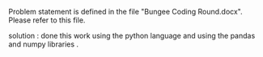 Problem statement is defined in the file "Bungee Coding Round.docx". Please refer to this file. 



solution : done this work using the python language and using the pandas and numpy libraries .
